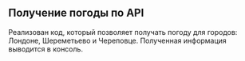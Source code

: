 ## Получение погоды по API

Реализован код, который позволяет получать погоду для городов: Лондоне, Шереметьево и Череповце.
Полученная информация выводится в консоль.
